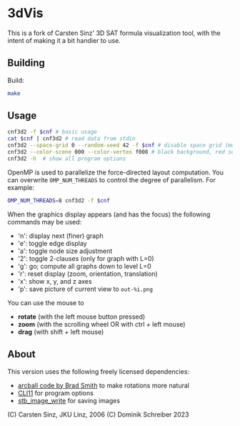 
# 3dVis

This is a fork of Carsten Sinz' 3D SAT formula visualization tool, with the intent of making it a bit handier to use.

## Building

Build:
```bash
make
```

## Usage

```bash
cnf3d2 -f $cnf # basic usage
cat $cnf | cnf3d2 # read data from stdin
cnf3d2 --space-grid 0 --random-seed 42 -f $cnf # disable space grid (more expensive!), seed random initial layout
cnf3d2 --color-scene 000 --color-vertex f008 # black background, red semi-transparent vertices
cnf3d2 -h  # show all program options
```

OpenMP is used to parallelize the force-directed layout computation. You can overwrite `OMP_NUM_THREADS` to control the degree of parallelism. For example: 

```bash
OMP_NUM_THREADS=8 cnf3d2 -f $cnf
```

When the graphics display appears (and has the focus)
the following commands may be used:

- 'n': display next (finer) graph
- 'e': toggle edge display
- 'a': toggle node size adjustment
- '2': toggle 2-clauses (only for graph with L=0)
- 'g': go; compute all graphs down to level L=0
- 'r': reset display (zoom, orientation, translation)
- 'x': show x, y, and z axes
- 'p': save picture of current view to `out-%i.png`

You can use the mouse to
- **rotate** (with the left mouse button pressed)
- **zoom**   (with the scrolling wheel OR with ctrl + left mouse)
- **drag**   (with shift + left mouse)

## About

This version uses the following freely licensed dependencies:

* [arcball code by Brad Smith](http://rainwarrior.ca/dragon/arcball.html) to make rotations more natural
* [CLI11](https://github.com/CLIUtils/CLI11) for program options
* [stb_image_write](https://github.com/nothings/stb/blob/master/stb_image_write.h) for saving images

(C) Carsten Sinz, JKU Linz, 2006
(C) Dominik Schreiber 2023
